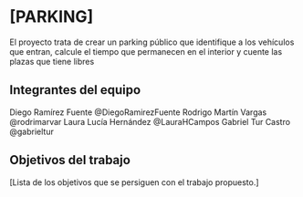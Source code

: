 # [PARKING]

El proyecto trata de crear un parking público que identifique a los vehículos que entran, calcule el tiempo que permanecen en el interior y cuente las plazas que tiene libres

## Integrantes del equipo
Diego Ramírez Fuente @DiegoRamirezFuente
Rodrigo Martín Vargas @rodrimarvar
Laura Lucía Hernández @LauraHCampos
Gabriel Tur Castro @gabrieltur

## Objetivos del trabajo

[Lista de los objetivos que se persiguen con el trabajo propuesto.]
